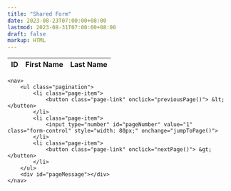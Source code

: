 ```yaml
---
title: "Shared Form"
date: 2023-08-23T07:00:00+08:00
lastmod: 2023-08-31T07:00:00+08:00
draft: false
markup: HTML
---
```

<!DOCTYPE html>
<html lang="en">
<head>
    <meta charset="UTF-8">
    <meta name="viewport" content="width=device-width, initial-scale=1.0">
    <title>Users List</title>
    <!-- Bootstrap CSS -->
    <link href="https://maxcdn.bootstrapcdn.com/bootstrap/4.5.2/css/bootstrap.min.css" rel="stylesheet">
</head>
<body>

<div class="container mt-5">
    <table class="table table-bordered">
        <thead>
            <tr>
                <th>ID</th>
                <th>First Name</th>
                <th>Last Name</th>
            </tr>
        </thead>
        <tbody id="userTable"></tbody>
    </table>
    
    <nav>
        <ul class="pagination">
            <li class="page-item">
                <button class="page-link" onclick="previousPage()"> &lt; </button>
            </li>
            <li class="page-item">
                <input type="number" id="pageNumber" value="1" class="form-control" style="width: 80px;" onchange="jumpToPage()">
            </li>
            <li class="page-item">
                <button class="page-link" onclick="nextPage()"> &gt; </button>
            </li>
        </ul>
        <div id="pageMessage"></div>
    </nav>
</div>

<!-- Bootstrap JS, Popper.js, and jQuery -->
<script src="https://code.jquery.com/jquery-3.5.1.slim.min.js"></script>
<script src="https://cdn.jsdelivr.net/npm/@popperjs/core@2.9.3/dist/umd/popper.min.js"></script>
<script src="https://maxcdn.bootstrapcdn.com/bootstrap/4.5.2/js/bootstrap.min.js"></script>

<!-- Custom JS -->
<script>
    let currentPage = 1;
    const totalPages = 2;  // This value can be dynamically set if the API provides the total pages information

    function loadUsers(page) {
        fetch(`https://reqres.in/api/users?page=${page}`)
        .then(response => response.json())
        .then(data => {
            let tableBody = document.getElementById("userTable");
            tableBody.innerHTML = '';
        data.data.forEach(user => {
            tableBody.innerHTML += `
                <tr>
                    <td>${user.id}</td>
                    <td><a href="${user.avatar}" target="_blank">${user.first_name}</a></td>
                    <td>${user.last_name}</td>
                </tr>
            `;
        });

            document.getElementById("pageNumber").value = currentPage;
        });
    }

    function nextPage() {
        if(currentPage < totalPages) {
            currentPage++;
            loadUsers(currentPage);
            document.getElementById("pageMessage").innerText = "";
        } else {
            document.getElementById("pageMessage").innerText = "已經到最後頁";
        }
    }

    function previousPage() {
        if(currentPage > 1) {
            currentPage--;
            loadUsers(currentPage);
            document.getElementById("pageMessage").innerText = "";
        } else {
            document.getElementById("pageMessage").innerText = "已經到第1頁";
        }
    }

    function jumpToPage() {
        const desiredPage = Number(document.getElementById("pageNumber").value);
        if(desiredPage >= 1 && desiredPage <= totalPages) {
            currentPage = desiredPage;
            loadUsers(currentPage);
            document.getElementById("pageMessage").innerText = "";
        } else if (desiredPage < 1) {
            document.getElementById("pageMessage").innerText = "已經到第1頁";
        } else {
            document.getElementById("pageMessage").innerText = "已經到最後頁";
        }
    }

    // Load the first page by default
    loadUsers(1);
</script>
</body>
</html>
